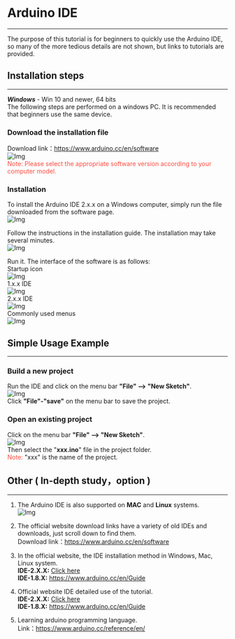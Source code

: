 # Arduino IDE
------------- 
The purpose of this tutorial is for beginners to quickly use the Arduino IDE, so many of the more tedious details are not shown, but links to tutorials are provided.  

## Installation steps         
---------------------
***Windows*** - Win 10 and newer, 64 bits  
The following steps are performed on a windows PC. It is recommended that beginners use the same device.  

### Download the installation file
Download link：<https://www.arduino.cc/en/software>  
![Img](../../../_static/arduino/arduino_ide/img/1img.png)    
<span style="color: rgb(255, 76, 65);"> Note: Please select the appropriate software version according to your computer model. </span>    

### Installation
To install the Arduino IDE 2.x.x on a Windows computer, simply run the file downloaded from the software page.  
![Img](../../../../_static/arduino/arduino_ide/img/2img.png)  

Follow the instructions in the installation guide. The installation may take several minutes.  
![Img](../../../_static/arduino/arduino_ide/img/3img.png)  

Run it. The interface of the software is as follows:    
Startup icon       
![Img](../../../_static/arduino/arduino_ide/img/7img.png)        
1.x.x IDE              
![Img](../../../_static/arduino/arduino_ide/img/9img.png)     
2.x.x IDE      
![Img](../../../_static/arduino/arduino_ide/img/8img.png)    
Commonly used menus        
![Img](../../../_static/arduino/arduino_ide/img/10img.png)       

## Simple Usage Example         
-----------------------
### Build a new project
Run the IDE and click on the menu bar **"File" --> "New Sketch"**.  
![Img](../../../_static/arduino/arduino_ide/img/4img.png)  
Click **"File"-"save"** on the menu bar to save the project.  

### Open an existing project
Click on the menu bar **"File" --> "New Sketch"**.  
![Img](../../../_static/arduino/arduino_ide/img/5img.png)  
Then select the "**xxx.ino**" file in the project folder.  
<span style="color: rgb(255, 76, 65);">Note:</span> "xxx" is the name of the project.  

## Other ( In-depth study，option )           
-----------------------------------
1. The Arduino IDE is also supported on **MAC** and **Linux** systems.  
![Img](../../../_static/arduino/arduino_ide/img/6img.png)  

2. The official website download links have a variety of old IDEs and downloads, just scroll down to find them.  
Download link：<https://www.arduino.cc/en/software>    

3. In the official website, the IDE installation method in Windows, Mac, Linux system.  
**IDE-2.X.X:** [Click here](https://docs.arduino.cc/software/ide-v2/tutorials/getting-started/ide-v2-downloading-and-installing)  
**IDE-1.8.X:** <https://www.arduino.cc/en/Guide>  
 
4. Official website IDE detailed use of the tutorial.  
**IDE-2.X.X:** [Click here](https://docs.arduino.cc/software/ide-v2?_gl=1*euk9h2*_ga*NDAzNDc1MzkzLjE2NjM5OTc5OTE.*_ga_NEXN8H46L5*MTY3OTQ3MDU1NC4yMy4xLjE2Nzk0NzI1MTEuMC4wLjA.)  
**IDE-1.8.X:** <https://www.arduino.cc/en/Guide>  

5. Learning arduino programming language.  
Link：<https://www.arduino.cc/reference/en/>  



